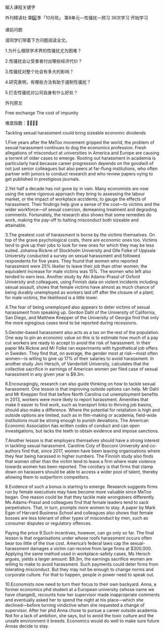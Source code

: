 
输入课程关键字

外刊精读社·第4️⃣季「10月班」
第8单元—性骚扰—预习
36次学习
开始学习
 

 

 
课前问题
 

请同学们带着下方问题阅读全文。
 
 
1.为什么根除学术界的性骚扰尤为困难？


2.性骚扰会让受害者付出哪些经济代价？


3.性骚扰对整个社会有多大的影响？


4.研究表明，有哪些方法有助于遏制性骚扰？
 
 
5.打击性骚扰对公司自身有什么好处？
 
 
 
外刊原文
 
Free exchange
The cost of impunity

难度指数：🌟🌟🌟🌟
 
 
Tackling sexual harassment could bring sizeable economic dividends
 
1.Five years after the MeToo movement gripped the world, the problem of sexual harassment continues to dog the economics profession. Fresh allegations of misconduct at universities in America and Europe are causing a torrent of older cases to emerge. Rooting out harassment in academia is particularly hard because career progression depends on the goodwill of not just senior colleagues but also peers at far-flung institutions, who often partner with juniors to conduct research and who review papers vying to get published in prestigious journals.
 
 
2.Yet half a decade has not gone by in vain. Many economists are now using the same rigorous approach they bring to assessing the labour market, or the impact of workplace accidents, to gauge the effects of harassment. Their findings help give a sense of the cost—to victims and the wider workforce—of sexual coercion, demeaning treatment and degrading comments. Fortunately, the research also shows that some remedies do work, making the pay-off to halting misconduct both sizeable and attainable.
 
 
3.The greatest cost of harassment is borne by the victims themselves. On top of the grave psychological costs, there are economic ones too. Victims tend to give up their jobs to look for new ones for which they may be less suited. Johanna Rickne of Stockholm University and Olle Folke of Uppsala University conducted a survey on sexual harassment and followed respondents for five years. They found that women who reported harassment were 25% likelier to leave their job than other women; the equivalent increase for male victims was 15%. The women who left also tended to earn less. Another study by Abi Adams-Prassl of Oxford University and colleagues, using Finnish data on violent incidents including sexual assault, shows that female victims have almost as much chance of being durably unemployed as workers laid off after the closure of a plant; for male victims, the likelihood is a little lower.
 
 
4.The fear of being unemployed also appears to deter victims of sexual harassment from speaking up. Gordon Dahl of the University of California, San Diego, and Matthew Knepper of the University of Georgia find that only the more egregious cases tend to be reported during recessions.
 
 
5.Gender-based harassment also acts as a tax on the rest of the population. One way to pin an economic value on this is to estimate how much of a pay cut workers are ready to accept to avoid the risk of harassment. In their paper Ms Rickne and Mr Folke ran experiments with hypothetical job offers in Sweden. They find that, on average, the gender most at risk—most often women—is willing to give up 17% of their salaries to avoid harassment. In another study Joni Hersch, of Vanderbilt University, calculates that the collective sacrifice in earnings of American women per filed case of sexual harassment in any given year is $9.3m.
 
 
6.Encouragingly, research can also guide thinking on how to tackle sexual harassment. One lesson is that improving outside options can help. Mr Dahl and Mr Knepper find that before North Carolina cut unemployment benefits in 2013, workers were more likely to report harassment. Amenities that make it easier to find work, such as transport links to thriving job basins, should also make a difference. Where the potential for retaliation is high and outside options are limited, such as in film-making or academia, field-wide institutions must be strong enough to punish deviations. The American Economic Association has written codes of conduct and can open investigations, but lacks the teeth to obtain evidence and impose sanctions.
 
 
7.Another lesson is that employers themselves should have a strong interest in tackling sexual harassment. Caroline Coly of Bocconi University and co-authors find that, since 2017, women have been leaving organisations where they fear being harassed in higher numbers. The Finnish study also finds that women other than the victim tend to leave a firm where male violence towards women has been reported. The corollary is that firms that clamp down on harassers should be able to access a wider pool of talent, thereby allowing them to outperform competitors.
 
 
8.Evidence of such a bonus is starting to emerge. Research suggests firms run by female executives may have become more valuable since MeToo began. One reason could be that they tackle male wrongdoers differently. Ms Adams-Prassl and colleagues find that female leaders tend to sack perpetrators. That, in turn, prompts more women to stay. A paper by Mark Egan of Harvard Business School and colleagues also shows that female bosses are less tolerant of other types of misconduct by men, such as consumer disputes or regulatory offences.
 
 
Paying the price
9.Such incentives, however, can go only so far. The final lesson is that organisations under whose roofs harassment occurs often bear too little of the true cost. America’s federal laws cap the sexual-harassment damages a victim can receive from large firms at $300,000. Applying the same method used in workplace-safety cases, Ms Hersch argues, yields a larger amount: $9.3m, the earnings sacrifice women are willing to make to avoid harassment. Such payments could deter firms from tolerating misconduct. But they may not be enough to change norms and corporate culture. For that to happen, people in power need to speak out.
 
 
10.Economists now need to turn their focus to their own backyard. Anna, a former economics phd student at a European university (whose name we have changed), recounts how her supervisor made inappropriate comments and eventually asked her to spend the night at his place—which she declined—before turning vindictive when she requested a change of supervisor. After her phd Anna chose to pursue a career outside academia. Not for a lack of ambition, she says, but to avoid the toxic culture and the unsafe environment it breeds. Economics would do well to make sure future Annas decide to stay.
 
 
